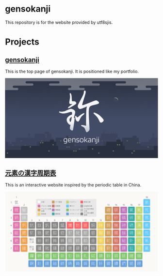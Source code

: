 # gensokanji
This repository is for the website provided by utf8sjis.

# Projects
## [gensokanji](https://gensokanji.netlify.app)
This is the top page of gensokanji. It is positioned like my portfolio.

![](static/img/brand.png)

## [元素の漢字周期表](https://gensokanji.netlify.app/periodic-table)

This is an interactive website inspired by the periodic table in China.

![](static/img/periodic_table.png)
